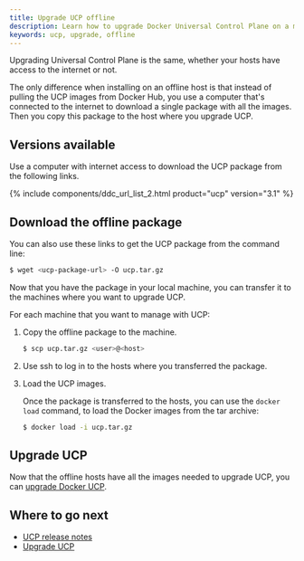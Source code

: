 ```yaml
---
title: Upgrade UCP offline
description: Learn how to upgrade Docker Universal Control Plane on a machine with no internet access.
keywords: ucp, upgrade, offline
---
```


Upgrading Universal Control Plane is the same, whether your hosts have access to
the internet or not.

The only difference when installing on an offline host is that instead of
pulling the UCP images from Docker Hub, you use a computer that's connected
to the internet to download a single package with all the images. Then you
copy this package to the host where you upgrade UCP.

## Versions available

Use a computer with internet access to download the UCP package from the
following links.

{% include components/ddc_url_list_2.html product="ucp" version="3.1" %}

## Download the offline package

You can also use these links to get the UCP package from the command
line:

```bash
$ wget <ucp-package-url> -O ucp.tar.gz
```

Now that you have the package in your local machine, you can transfer it to
the machines where you want to upgrade UCP.

For each machine that you want to manage with UCP:

1.  Copy the offline package to the machine.

    ```bash
    $ scp ucp.tar.gz <user>@<host>
    ```

2.  Use ssh to log in to the hosts where you transferred the package.

3.  Load the UCP images.

    Once the package is transferred to the hosts, you can use the
    `docker load` command, to load the Docker images from the tar archive:

    ```bash
    $ docker load -i ucp.tar.gz
    ```

## Upgrade UCP

Now that the offline hosts have all the images needed to upgrade UCP,
you can [upgrade Docker UCP](upgrade.md).

## Where to go next

- [UCP release notes](../../release-notes.md)
- [Upgrade UCP](upgrade.md)
